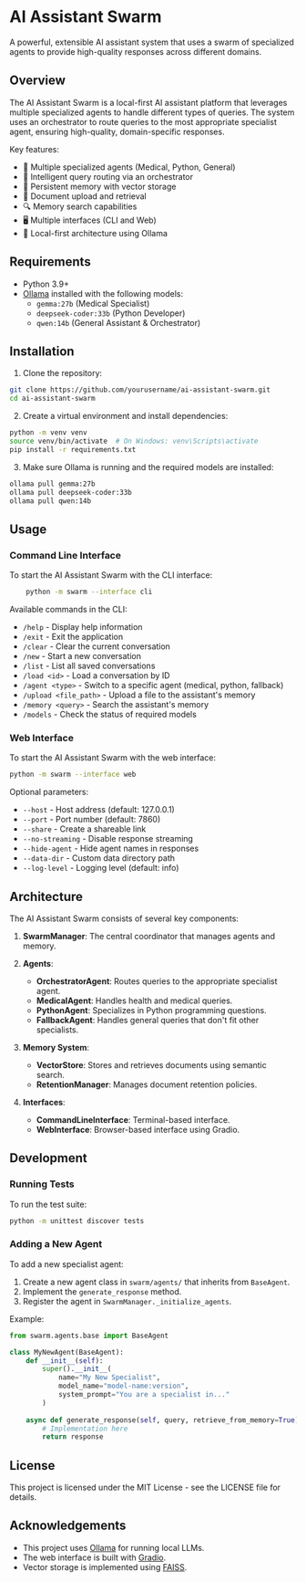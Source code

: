 # AI Assistant Swarm

A powerful, extensible AI assistant system that uses a swarm of specialized agents to provide high-quality responses across different domains.

## Overview

The AI Assistant Swarm is a local-first AI assistant platform that leverages multiple specialized agents to handle different types of queries. The system uses an orchestrator to route queries to the most appropriate specialist agent, ensuring high-quality, domain-specific responses.

Key features:
- 🧠 Multiple specialized agents (Medical, Python, General)
- 🔄 Intelligent query routing via an orchestrator
- 💾 Persistent memory with vector storage
- 📄 Document upload and retrieval
- 🔍 Memory search capabilities
- 🖥️ Multiple interfaces (CLI and Web)
- 🚀 Local-first architecture using Ollama

## Requirements

- Python 3.9+
- [Ollama](https://ollama.ai/) installed with the following models:
  - `gemma:27b` (Medical Specialist)
  - `deepseek-coder:33b` (Python Developer)
  - `qwen:14b` (General Assistant & Orchestrator)

## Installation

1. Clone the repository:
```bash
git clone https://github.com/yourusername/ai-assistant-swarm.git
cd ai-assistant-swarm
```

2. Create a virtual environment and install dependencies:
```bash
python -m venv venv
source venv/bin/activate  # On Windows: venv\Scripts\activate
pip install -r requirements.txt
```

3. Make sure Ollama is running and the required models are installed:
```bash
ollama pull gemma:27b
ollama pull deepseek-coder:33b
ollama pull qwen:14b
```

## Usage

### Command Line Interface

To start the AI Assistant Swarm with the CLI interface:

```bash
    python -m swarm --interface cli
```

Available commands in the CLI:
- `/help` - Display help information
- `/exit` - Exit the application
- `/clear` - Clear the current conversation
- `/new` - Start a new conversation
- `/list` - List all saved conversations
- `/load <id>` - Load a conversation by ID
- `/agent <type>` - Switch to a specific agent (medical, python, fallback)
- `/upload <file_path>` - Upload a file to the assistant's memory
- `/memory <query>` - Search the assistant's memory
- `/models` - Check the status of required models

### Web Interface

To start the AI Assistant Swarm with the web interface:

```bash
python -m swarm --interface web
```

Optional parameters:
- `--host` - Host address (default: 127.0.0.1)
- `--port` - Port number (default: 7860)
- `--share` - Create a shareable link
- `--no-streaming` - Disable response streaming
- `--hide-agent` - Hide agent names in responses
- `--data-dir` - Custom data directory path
- `--log-level` - Logging level (default: info)

## Architecture

The AI Assistant Swarm consists of several key components:

1. **SwarmManager**: The central coordinator that manages agents and memory.

2. **Agents**:
   - **OrchestratorAgent**: Routes queries to the appropriate specialist agent.
   - **MedicalAgent**: Handles health and medical queries.
   - **PythonAgent**: Specializes in Python programming questions.
   - **FallbackAgent**: Handles general queries that don't fit other specialists.

3. **Memory System**:
   - **VectorStore**: Stores and retrieves documents using semantic search.
   - **RetentionManager**: Manages document retention policies.

4. **Interfaces**:
   - **CommandLineInterface**: Terminal-based interface.
   - **WebInterface**: Browser-based interface using Gradio.

## Development

### Running Tests

To run the test suite:

```bash
python -m unittest discover tests
```

### Adding a New Agent

To add a new specialist agent:

1. Create a new agent class in `swarm/agents/` that inherits from `BaseAgent`.
2. Implement the `generate_response` method.
3. Register the agent in `SwarmManager._initialize_agents`.

Example:
```python
from swarm.agents.base import BaseAgent

class MyNewAgent(BaseAgent):
    def __init__(self):
        super().__init__(
            name="My New Specialist",
            model_name="model-name:version",
            system_prompt="You are a specialist in..."
        )
    
    async def generate_response(self, query, retrieve_from_memory=True):
        # Implementation here
        return response
```

## License

This project is licensed under the MIT License - see the LICENSE file for details.

## Acknowledgements

- This project uses [Ollama](https://ollama.ai/) for running local LLMs.
- The web interface is built with [Gradio](https://gradio.app/).
- Vector storage is implemented using [FAISS](https://github.com/facebookresearch/faiss).
